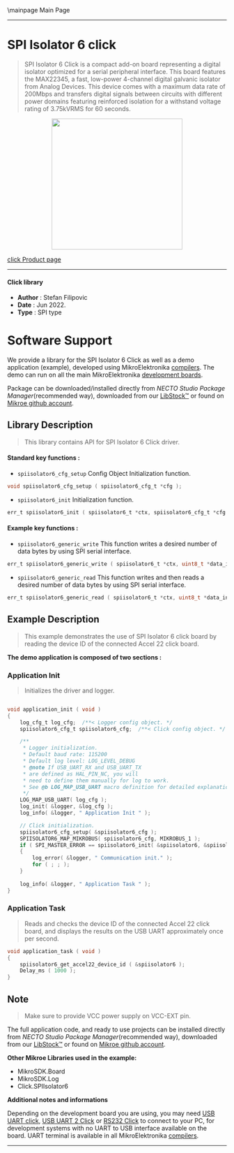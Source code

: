 \mainpage Main Page

---
# SPI Isolator 6 click

> SPI Isolator 6 Click is a compact add-on board representing a digital isolator optimized for a serial peripheral interface. This board features the MAX22345, a fast, low-power 4-channel digital galvanic isolator from Analog Devices. This device comes with a maximum data rate of 200Mbps and transfers digital signals between circuits with different power domains featuring reinforced isolation for a withstand voltage rating of 3.75kVRMS for 60 seconds.

<p align="center">
  <img src="https://download.mikroe.com/images/click_for_ide/spiisolator6_click.png" height=300px>
</p>

[click Product page](https://www.mikroe.com/spi-isolator-6-click)

---


#### Click library

- **Author**        : Stefan Filipovic
- **Date**          : Jun 2022.
- **Type**          : SPI type


# Software Support

We provide a library for the SPI Isolator 6 Click
as well as a demo application (example), developed using MikroElektronika
[compilers](https://www.mikroe.com/necto-studio).
The demo can run on all the main MikroElektronika [development boards](https://www.mikroe.com/development-boards).

Package can be downloaded/installed directly from *NECTO Studio Package Manager*(recommended way), downloaded from our [LibStock&trade;](https://libstock.mikroe.com) or found on [Mikroe github account](https://github.com/MikroElektronika/mikrosdk_click_v2/tree/master/clicks).

## Library Description

> This library contains API for SPI Isolator 6 Click driver.

#### Standard key functions :

- `spiisolator6_cfg_setup` Config Object Initialization function.
```c
void spiisolator6_cfg_setup ( spiisolator6_cfg_t *cfg );
```

- `spiisolator6_init` Initialization function.
```c
err_t spiisolator6_init ( spiisolator6_t *ctx, spiisolator6_cfg_t *cfg );
```

#### Example key functions :

- `spiisolator6_generic_write` This function writes a desired number of data bytes by using SPI serial interface.
```c
err_t spiisolator6_generic_write ( spiisolator6_t *ctx, uint8_t *data_in, uint8_t in_len );
```

- `spiisolator6_generic_read` This function writes and then reads a desired number of data bytes by using SPI serial interface.
```c
err_t spiisolator6_generic_read ( spiisolator6_t *ctx, uint8_t *data_in, uint8_t in_len, uint8_t *data_out, uint8_t out_len );
```

## Example Description

> This example demonstrates the use of SPI Isolator 6 click board by reading the device ID of the connected Accel 22 click board.

**The demo application is composed of two sections :**

### Application Init

> Initializes the driver and logger.

```c

void application_init ( void )
{
    log_cfg_t log_cfg;  /**< Logger config object. */
    spiisolator6_cfg_t spiisolator6_cfg;  /**< Click config object. */

    /** 
     * Logger initialization.
     * Default baud rate: 115200
     * Default log level: LOG_LEVEL_DEBUG
     * @note If USB_UART_RX and USB_UART_TX 
     * are defined as HAL_PIN_NC, you will 
     * need to define them manually for log to work. 
     * See @b LOG_MAP_USB_UART macro definition for detailed explanation.
     */
    LOG_MAP_USB_UART( log_cfg );
    log_init( &logger, &log_cfg );
    log_info( &logger, " Application Init " );

    // Click initialization.
    spiisolator6_cfg_setup( &spiisolator6_cfg );
    SPIISOLATOR6_MAP_MIKROBUS( spiisolator6_cfg, MIKROBUS_1 );
    if ( SPI_MASTER_ERROR == spiisolator6_init( &spiisolator6, &spiisolator6_cfg ) )
    {
        log_error( &logger, " Communication init." );
        for ( ; ; );
    }
    
    log_info( &logger, " Application Task " );
}

```

### Application Task

> Reads and checks the device ID of the connected Accel 22 click board, and displays the results on the USB UART approximately once per second.

```c
void application_task ( void )
{
    spiisolator6_get_accel22_device_id ( &spiisolator6 );
    Delay_ms ( 1000 );
}
```

## Note

> Make sure to provide VCC power supply on VCC-EXT pin.

The full application code, and ready to use projects can be installed directly from *NECTO Studio Package Manager*(recommended way), downloaded from our [LibStock&trade;](https://libstock.mikroe.com) or found on [Mikroe github account](https://github.com/MikroElektronika/mikrosdk_click_v2/tree/master/clicks).

**Other Mikroe Libraries used in the example:**

- MikroSDK.Board
- MikroSDK.Log
- Click.SPIIsolator6

**Additional notes and informations**

Depending on the development board you are using, you may need
[USB UART click](https://www.mikroe.com/usb-uart-click),
[USB UART 2 Click](https://www.mikroe.com/usb-uart-2-click) or
[RS232 Click](https://www.mikroe.com/rs232-click) to connect to your PC, for
development systems with no UART to USB interface available on the board. UART
terminal is available in all MikroElektronika
[compilers](https://shop.mikroe.com/compilers).

---
